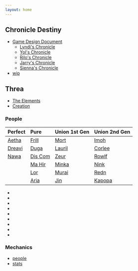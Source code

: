```yaml
---
layout: home
---
```


## Chronicle Destiny
- [Game Design Document](/destiny-saga/chronicle-destiny/gdd)
  - [Lyndi's Chronicle](/destiny-saga/chronicle-destiny/lyndis-chronicle)
  - [Yol's Chronicle](/destiny-saga/chronicle-destiny/yols-chronicle)
  - [Rilo's Chronicle](/destiny-saga/chronicle-destiny/rilos-chronicle) 
  - [Jarry's Chronicle](/destiny-saga/chronicle-destiny/jarrys-chronicle)
  - [Sienna's Chronicle](/destiny-saga/chronicle-destiny/siennas-chronicle)
- [wip](/destiny-saga/chronicle-destiny/gdd)

## Threa
- [The Elements](/destiny-saga/elements)
- [Creation]((/destiny-saga/creation))

### People
|Perfect|Pure|Union 1st Gen| Union 2nd Gen|
|:-----------------------------|:--------------------------------|:------------------------------|:------------------------------|
|[Aetha](destiny-saga/aetha)   | [Frill](destiny-saga/frill)     | [Mort](destiny-saga/mort)     | [Imoh](destiny-saga/imoh)     |
|[Dreavi](destiny-saga/dreavi) | [Duga](destiny-saga/duga)       | [Lauril](destiny-saga/lauril) | [Corlee](destiny-saga/corlee) |
|[Nawa](destiny-saga/nawa)     | [Dis Com](destiny-saga/dis-com) | [Zeur](destiny-saga/zeur)     | [Rowlf](destiny-saga/rowlf)   |
|                              | [Ma Hir](destiny-saga/ma-hir)   | [Minka](destiny-saga/minka)   | [Nink](destiny-saga/nink)     |
|                              | [Lor](destiny-saga/lor)         | [Murai](destiny-saga/murai)   | [Redn](destiny-saga/redn)     |
|                              | [Aria](destiny-saga/aria)       | [Jin](destiny-saga/jin)       | [Kapopa](destiny-saga/kapopa) |


- 

-
-
-
-
-
-
-
- 

### Mechanics
- [people](destiny-saga/people-of-threa)
- [stats](destiny-saga/stats)



